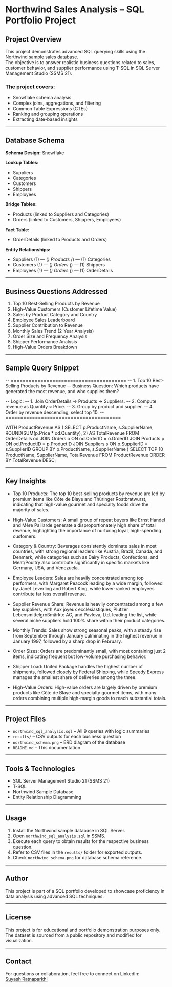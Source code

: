 # Northwind Sales Analysis – SQL Portfolio Project

## Project Overview
This project demonstrates advanced SQL querying skills using the Northwind sample sales database.  
The objective is to answer realistic business questions related to sales, customer behavior, and supplier performance using T-SQL in SQL Server Management Studio (SSMS 21).

### The project covers:
- Snowflake schema analysis
- Complex joins, aggregations, and filtering
- Common Table Expressions (CTEs)
- Ranking and grouping operations
- Extracting date-based insights

---

## Database Schema
**Schema Design:** Snowflake

**Lookup Tables:**
- Suppliers
- Categories
- Customers
- Shippers
- Employees

**Bridge Tables:**
- Products (linked to Suppliers and Categories)
- Orders (linked to Customers, Shippers, Employees)

**Fact Table:**
- OrderDetails (linked to Products and Orders)

**Entity Relationships:**
- Suppliers (1) — (*) Products (*) — (1) Categories
- Customers (1) — (*) Orders (*) — (1) Shippers
- Employees (1) — (*) Orders (*) — (1) OrderDetails

---

## Business Questions Addressed
1. Top 10 Best-Selling Products by Revenue
2. High-Value Customers (Customer Lifetime Value)
3. Sales by Product Category and Country
4. Employee Sales Leaderboard
5. Supplier Contribution to Revenue
6. Monthly Sales Trend (2-Year Analysis)
7. Order Size and Frequency Analysis
8. Shipper Performance Analysis
9. High-Value Orders Breakdown

---

## Sample Query Snippet

-- =======================================
-- 1. Top 10 Best-Selling Products by Revenue
-- Business Question: Which products have generated the most revenue, and who supplies them?

-- Logic:
-- 1. Join OrderDetails -> Products -> Suppliers.
-- 2. Compute revenue as Quantity × Price.
-- 3. Group by product and supplier.
-- 4. Order by revenue descending, select top 10.
-- =======================================

WITH ProductRevenue AS (
    SELECT 
        p.ProductName,
        s.SupplierName,
        ROUND(SUM(p.Price * od.Quantity), 2) AS TotalRevenue
    FROM 
        OrderDetails od
    JOIN Orders o 
        ON od.OrderID = o.OrderID
    JOIN Products p 
        ON od.ProductID = p.ProductID
    JOIN Suppliers s 
        ON p.SupplierID = s.SupplierID
    GROUP BY 
        p.ProductName, s.SupplierName
)
SELECT TOP 10 
    ProductName,
    SupplierName,
    TotalRevenue
FROM ProductRevenue
ORDER BY TotalRevenue DESC;

---

## Key Insights
- Top 10 Products: The top 10 best-selling products by revenue are led by premium items like Côte de Blaye and Thüringer Rostbratwurst, indicating that high-value gourmet and specialty foods drive the majority of sales.

- High-Value Customers: A small group of repeat buyers like Ernst Handel and Mère Paillarde generate a disproportionately high share of total revenue, highlighting the importance of nurturing loyal, high-spending customers.

- Category & Country: Beverages consistently dominate sales in most countries, with strong regional leaders like Austria, Brazil, Canada, and Denmark, while categories such as Dairy Products, Confections, and Meat/Poultry also contribute significantly in specific markets like Germany, USA, and Venezuela.

- Employee Leaders: Sales are heavily concentrated among top performers, with Margaret Peacock leading by a wide margin, followed by Janet Leverling and Robert King, while lower-ranked employees contribute far less overall revenue.

- Supplier Revenue Share: Revenue is heavily concentrated among a few key suppliers, with Aux joyeux ecclésiastiques, Plutzer Lebensmittelgroßmärkte AG, and Pavlova, Ltd. leading the list, while several niche suppliers hold 100% share within their product categories.
  
- Monthly Trends: Sales show strong seasonal peaks, with a steady rise from September through January culminating in the highest revenue in January 1997, followed by a sharp drop in February.

- Order Sizes: Orders are predominantly small, with most containing just 2 items, indicating frequent but low-volume purchasing behavior.

- Shipper Load: United Package handles the highest number of shipments, followed closely by Federal Shipping, while Speedy Express manages the smallest share of deliveries among the three.

- High-Value Orders: High-value orders are largely driven by premium products like Côte de Blaye and specialty gourmet items, with many orders combining multiple high-margin goods to reach substantial totals.

---

## Project Files
- `northwind_sql_analysis.sql` – All 9 queries with logic summaries
- `results/` – CSV outputs for each business question
- `northwind_schema.png` – ERD diagram of the database
- `README.md` – This documentation

---

## Tools & Technologies
- SQL Server Management Studio 21 (SSMS 21)
- T-SQL
- Northwind Sample Database
- Entity Relationship Diagramming

---

## Usage
1. Install the Northwind sample database in SQL Server.
2. Open `northwind_sql_analysis.sql` in SSMS.
3. Execute each query to obtain results for the respective business question.
4. Refer to CSV files in the `results/` folder for exported outputs.
5. Check `northwind_schema.png` for database schema reference.

---

## Author
This project is part of a SQL portfolio developed to showcase proficiency in data analysis using advanced SQL techniques.

---

## License
This project is for educational and portfolio demonstration purposes only. The dataset is sourced from a public repository and modified for visualization.

---

## Contact
For questions or collaboration, feel free to connect on LinkedIn:  
[Suyash Ratnaparkhi](https://linkedin.com/in/suyash-ratnaparkhi-a894a8373)
